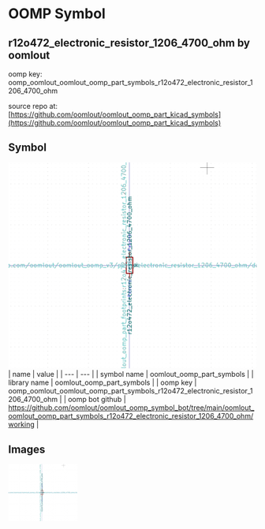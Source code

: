 # OOMP Symbol  
## r12o472_electronic_resistor_1206_4700_ohm  by oomlout  
  
oomp key: oomp_oomlout_oomlout_oomp_part_symbols_r12o472_electronic_resistor_1206_4700_ohm  
  
source repo at: [https://github.com/oomlout/oomlout_oomp_part_kicad_symbols](https://github.com/oomlout/oomlout_oomp_part_kicad_symbols)  
## Symbol  
  
[![working.png](working_600.png)](working.png)  
| name | value | 
| --- | --- | 
| symbol name | oomlout_oomp_part_symbols | 
| library name | oomlout_oomp_part_symbols | 
| oomp key | oomp_oomlout_oomlout_oomp_part_symbols_r12o472_electronic_resistor_1206_4700_ohm | 
| oomp bot github | https://github.com/oomlout/oomlout_oomp_symbol_bot/tree/main/oomlout_oomlout_oomp_part_symbols_r12o472_electronic_resistor_1206_4700_ohm/working | 
## Images  
  
[![working.png](working_140.png)](working.png)  
